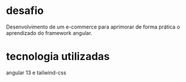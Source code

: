 # desafio
Desenvolvimento de um e-commerce para aprimorar de forma prática o aprendizado do framework angular.

# tecnologia utilizadas
angular 13 e tailwind-css 
